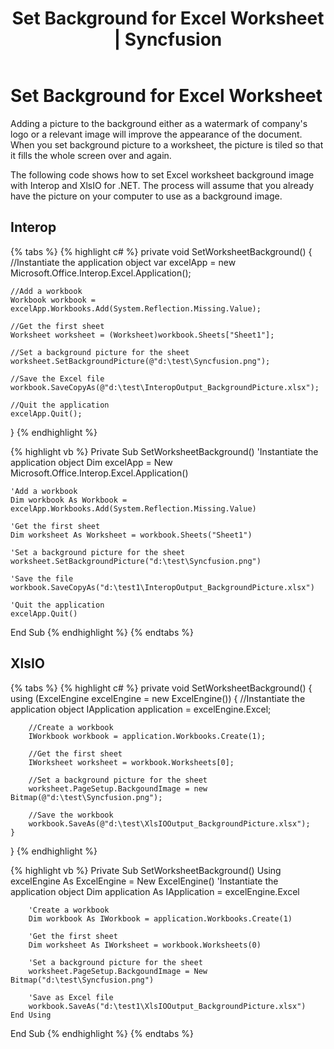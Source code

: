﻿---
title: Set Background for Excel Worksheet | Syncfusion
description: We can set background for Excel Worksheet with a single image to be tiled to fill the whole screen.
platform: file-formats
control: XlsIO
documentation: UG
---

# Set Background for Excel Worksheet

Adding a picture to the background either as a watermark of company's logo or a relevant image will improve the appearance of the document. When you set background picture to a worksheet, the picture is tiled so that it fills the whole screen over and again.

The following code shows how to set Excel worksheet background image with Interop and XlsIO for .NET. The process will assume that you already have the picture on your computer to use as a background image.

## Interop

{% tabs %}
{% highlight c# %}
private void SetWorksheetBackground()
{
    //Instantiate the application object
    var excelApp = new Microsoft.Office.Interop.Excel.Application();

    //Add a workbook
    Workbook workbook = excelApp.Workbooks.Add(System.Reflection.Missing.Value);

    //Get the first sheet
    Worksheet worksheet = (Worksheet)workbook.Sheets["Sheet1"];

    //Set a background picture for the sheet
    worksheet.SetBackgroundPicture(@"d:\test\Syncfusion.png");

    //Save the Excel file
    workbook.SaveCopyAs(@"d:\test\InteropOutput_BackgroundPicture.xlsx");

    //Quit the application
    excelApp.Quit();
}
{% endhighlight %}

{% highlight vb %}
Private Sub SetWorksheetBackground()
    'Instantiate the application object
    Dim excelApp = New Microsoft.Office.Interop.Excel.Application()

    'Add a workbook
    Dim workbook As Workbook = excelApp.Workbooks.Add(System.Reflection.Missing.Value)

    'Get the first sheet
    Dim worksheet As Worksheet = workbook.Sheets("Sheet1")

    'Set a background picture for the sheet
    worksheet.SetBackgroundPicture("d:\test\Syncfusion.png")

    'Save the file
    workbook.SaveCopyAs("d:\test1\InteropOutput_BackgroundPicture.xlsx")

    'Quit the application
    excelApp.Quit()
End Sub
{% endhighlight %}
{% endtabs %}

## XlsIO

{% tabs %}
{% highlight c# %}
private void SetWorksheetBackground()
{
    using (ExcelEngine excelEngine = new ExcelEngine())
    {
        //Instantiate the application object
        IApplication application = excelEngine.Excel;

        //Create a workbook
        IWorkbook workbook = application.Workbooks.Create(1);

        //Get the first sheet
        IWorksheet worksheet = workbook.Worksheets[0];

        //Set a background picture for the sheet
        worksheet.PageSetup.BackgoundImage = new Bitmap(@"d:\test\Syncfusion.png");

        //Save the workbook
        workbook.SaveAs(@"d:\test\XlsIOOutput_BackgroundPicture.xlsx");
    }
}
{% endhighlight %}

{% highlight vb %}
Private Sub SetWorksheetBackground()
    Using excelEngine As ExcelEngine = New ExcelEngine()
        'Instantiate the application object
        Dim application As IApplication = excelEngine.Excel

        'Create a workbook
        Dim workbook As IWorkbook = application.Workbooks.Create(1)

        'Get the first sheet
        Dim worksheet As IWorksheet = workbook.Worksheets(0)

        'Set a background picture for the sheet
        worksheet.PageSetup.BackgoundImage = New Bitmap("d:\test\Syncfusion.png")

        'Save as Excel file
        workbook.SaveAs("d:\test1\XlsIOOutput_BackgroundPicture.xlsx")
    End Using
End Sub
{% endhighlight %}
{% endtabs %}
